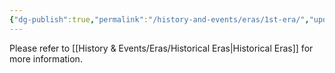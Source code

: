 ```yaml
---
{"dg-publish":true,"permalink":"/history-and-events/eras/1st-era/","updated":"2025-06-10T19:11:47.421+01:00"}
---
```


Please refer to [[History & Events/Eras/Historical Eras\|Historical Eras]] for more information. 